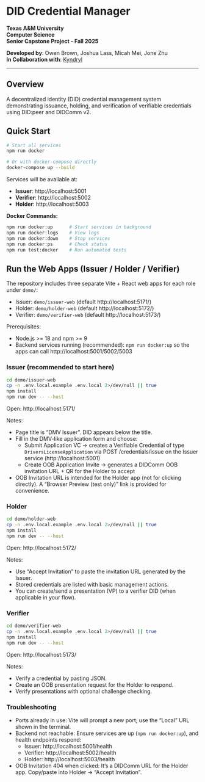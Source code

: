 # DID Credential Manager
**Texas A&M University**\
**Computer Science**\
**Senior Capstone Project - Fall 2025**

**Developed by**: Owen Brown, Joshua Lass, Micah Mei, Jone Zhu\
**In Collaboration with**: [Kyndryl](https://www.kyndryl.com/)

---

## Overview

A decentralized identity (DID) credential management system demonstrating issuance, holding, and verification of verifiable credentials using DID:peer and DIDComm v2.

## Quick Start

```bash
# Start all services
npm run docker

# Or with docker-compose directly
docker-compose up --build
```

Services will be available at:
- **Issuer**: http://localhost:5001
- **Verifier**: http://localhost:5002
- **Holder**: http://localhost:5003

**Docker Commands:**
```bash
npm run docker:up      # Start services in background
npm run docker:logs    # View logs
npm run docker:down    # Stop services
npm run docker:ps      # Check status
npm run test:docker    # Run automated tests
```

## Run the Web Apps (Issuer / Holder / Verifier)

The repository includes three separate Vite + React web apps for each role under `demo/`:

- Issuer: `demo/issuer-web` (default http://localhost:5171/)
- Holder: `demo/holder-web` (default http://localhost:5172/)
- Verifier: `demo/verifier-web` (default http://localhost:5173/)

Prerequisites:
- Node.js >= 18 and npm >= 9
- Backend services running (recommended): `npm run docker:up` so the apps can call http://localhost:5001/5002/5003

### Issuer (recommended to start here)

```bash
cd demo/issuer-web
cp -n .env.local.example .env.local 2>/dev/null || true
npm install
npm run dev -- --host
```

Open: http://localhost:5171/

Notes:
- Page title is “DMV Issuer”. DID appears below the title.
- Fill in the DMV-like application form and choose:
	- Submit Application VC → creates a Verifiable Credential of type `DriversLicenseApplication` via POST /credentials/issue on the Issuer service (http://localhost:5001)
	- Create OOB Application Invite → generates a DIDComm OOB invitation URL + QR for the Holder to accept
- OOB Invitation URL is intended for the Holder app (not for clicking directly). A “Browser Preview (test only)” link is provided for convenience.

### Holder

```bash
cd demo/holder-web
cp -n .env.local.example .env.local 2>/dev/null || true
npm install
npm run dev -- --host
```

Open: http://localhost:5172/

Notes:
- Use “Accept Invitation” to paste the invitation URL generated by the Issuer.
- Stored credentials are listed with basic management actions.
- You can create/send a presentation (VP) to a verifier DID (when applicable in your flow).

### Verifier

```bash
cd demo/verifier-web
cp -n .env.local.example .env.local 2>/dev/null || true
npm install
npm run dev -- --host
```

Open: http://localhost:5173/

Notes:
- Verify a credential by pasting JSON.
- Create an OOB presentation request for the Holder to respond.
- Verify presentations with optional challenge checking.

### Troubleshooting

- Ports already in use: Vite will prompt a new port; use the “Local” URL shown in the terminal.
- Backend not reachable: Ensure services are up (`npm run docker:up`), and health endpoints respond:
	- Issuer: http://localhost:5001/health
	- Verifier: http://localhost:5002/health
	- Holder: http://localhost:5003/health
- OOB Invitation 404 when clicked: It’s a DIDComm URL for the Holder app. Copy/paste into Holder → “Accept Invitation”.
